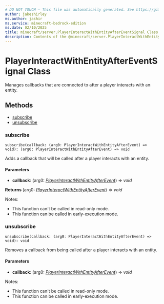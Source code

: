 ```yaml
---
# DO NOT TOUCH — This file was automatically generated. See https://github.com/mojang/minecraftapidocsgenerator to modify descriptions, examples, etc.
author: jakeshirley
ms.author: jashir
ms.service: minecraft-bedrock-edition
ms.date: 02/10/2025
title: minecraft/server.PlayerInteractWithEntityAfterEventSignal Class
description: Contents of the @minecraft/server.PlayerInteractWithEntityAfterEventSignal class.
---
```

# PlayerInteractWithEntityAfterEventSignal Class

Manages callbacks that are connected to after a player interacts with an entity.

## Methods
- [subscribe](#subscribe)
- [unsubscribe](#unsubscribe)

### **subscribe**
`
subscribe(callback: (arg0: PlayerInteractWithEntityAfterEvent) => void): (arg0: PlayerInteractWithEntityAfterEvent) => void
`

Adds a callback that will be called after a player interacts with an entity.

#### **Parameters**
- **callback**: (arg0: [*PlayerInteractWithEntityAfterEvent*](PlayerInteractWithEntityAfterEvent.md)) => *void*

**Returns** (arg0: [*PlayerInteractWithEntityAfterEvent*](PlayerInteractWithEntityAfterEvent.md)) => *void*
  
Notes:
- This function can't be called in read-only mode.
- This function can be called in early-execution mode.

### **unsubscribe**
`
unsubscribe(callback: (arg0: PlayerInteractWithEntityAfterEvent) => void): void
`

Removes a callback from being called after a player interacts with an entity.

#### **Parameters**
- **callback**: (arg0: [*PlayerInteractWithEntityAfterEvent*](PlayerInteractWithEntityAfterEvent.md)) => *void*
  
Notes:
- This function can't be called in read-only mode.
- This function can be called in early-execution mode.

